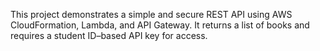 This project demonstrates a simple and secure REST API using AWS CloudFormation, Lambda, and API Gateway.
It returns a list of books and requires a student ID–based API key for access.
